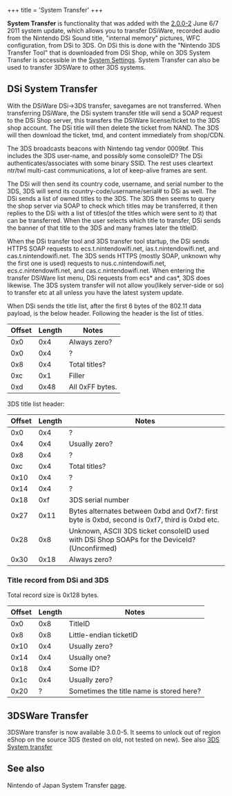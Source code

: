 +++
title = 'System Transfer'
+++

**System Transfer** is functionality that was added with the
[2.0.0-2](2.0.0-2 "wikilink") June 6/7 2011 system update, which allows
you to transfer DSiWare, recorded audio from the Nintendo DSi Sound
title, "internal memory" pictures, WFC configuration, from DSi to 3DS.
On DSi this is done with the "Nintendo 3DS Transfer Tool" that is
downloaded from DSi Shop, while on 3DS System Transfer is accessible in
the [System Settings](System_Settings "wikilink"). System Transfer can
also be used to transfer 3DSWare to other 3DS systems.

## DSi System Transfer

With the DSiWare DSi-\>3DS transfer, savegames are not transferred. When
transferring DSiWare, the DSi system transfer title will send a SOAP
request to the DSi Shop server, this transfers the DSiWare
license/ticket to the 3DS shop account. The DSi title will then delete
the ticket from NAND. The 3DS will then download the ticket, tmd, and
content immediately from shop/CDN.

The 3DS broadcasts beacons with Nintendo tag vendor 0009bf. This
includes the 3DS user-name, and possibly some consoleID? The DSi
authenticates/associates with some binary SSID. The rest uses cleartext
ntr/twl multi-cast communications, a lot of keep-alive frames are sent.

The DSi will then send its country code, username, and serial number to
the 3DS, 3DS will send its country-code/username/serial# to DSi as well.
The DSi sends a list of owned titles to the 3DS. The 3DS then seems to
query the shop server via SOAP to check which titles may be transferred,
it then replies to the DSi with a list of titles(of the titles which
were sent to it) that can be transferred. When the user selects which
title to transfer, DSi sends the banner of that title to the 3DS and
many frames later the titleID.

When the DSi transfer tool and 3DS transfer tool startup, the DSi sends
HTTPS SOAP requests to ecs.t.nintendowifi.net, ias.t.nintendowifi.net,
and cas.t.nintendowifi.net. The 3DS sends HTTPS (mostly SOAP, unknown
why the first one is used) requests to nus.c.nintendowifi.net,
ecs.c.nintendowifi.net, and cas.c.nintendowifi.net. When entering the
transfer DSiWare list menu, DSi requests from ecs\* and cas\*, 3DS does
likewise. The 3DS system transfer will not allow you(likely server-side
or so) to transfer etc at all unless you have the latest system update.

When DSi sends the title list, after the first 6 bytes of the 802.11
data payload, is the below header. Following the header is the list of
titles.

| Offset | Length | Notes           |
|--------|--------|-----------------|
| 0x0    | 0x4    | Always zero?    |
| 0x0    | 0x4    | ?               |
| 0x8    | 0x4    | Total titles?   |
| 0xc    | 0x1    | Filler          |
| 0xd    | 0x48   | All 0xFF bytes. |

3DS title list header:

| Offset | Length | Notes                                                                                          |
|--------|--------|------------------------------------------------------------------------------------------------|
| 0x0    | 0x4    | ?                                                                                              |
| 0x4    | 0x4    | Usually zero?                                                                                  |
| 0x8    | 0x4    | ?                                                                                              |
| 0xc    | 0x4    | Total titles?                                                                                  |
| 0x10   | 0x4    | ?                                                                                              |
| 0x14   | 0x4    | ?                                                                                              |
| 0x18   | 0xf    | 3DS serial number                                                                              |
| 0x27   | 0x11   | Bytes alternates between 0xbd and 0xf7: first byte is 0xbd, second is 0xf7, third is 0xbd etc. |
| 0x28   | 0x8    | Unknown, ASCII 3DS ticket consoleID used with DSi Shop SOAPs for the DeviceId?(Unconfirmed)    |
| 0x30   | 0x18   | Always zero?                                                                                   |

### Title record from DSi and 3DS

Total record size is 0x128 bytes.

| Offset | Length | Notes                                    |
|--------|--------|------------------------------------------|
| 0x0    | 0x8    | TitleID                                  |
| 0x8    | 0x8    | Little-endian ticketID                   |
| 0x10   | 0x4    | Usually zero?                            |
| 0x14   | 0x4    | Usually one?                             |
| 0x18   | 0x4    | Some ID?                                 |
| 0x1c   | 0x4    | Usually zero?                            |
| 0x20   | ?      | Sometimes the title name is stored here? |

## 3DSWare Transfer

3DSWare transfer is now available 3.0.0-5. It seems to unlock out of
region eShop on the source 3DS (tested on old, not tested on new). See
also [3DS System
transfer](http://www.nintendo.com/consumer/systems/3ds/en_na/gi_index.jsp?menu=transfer&submenu=ctr-gi-apps-transfer-what-data)

## See also

Nintendo of Japan System Transfer
[page](http://www.nintendo.co.jp/3ds/support/transfer/index.html).
